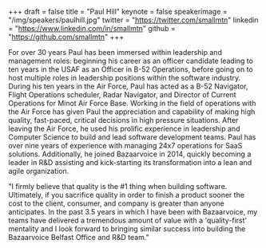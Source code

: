 +++
draft = false
title = "Paul Hill"
keynote = false
speakerimage = "/img/speakers/paulhill.jpg"
twitter = "https://twitter.com/smallmtn"
linkedin = "https://www.linkedin.com/in/smallmtn"
github = "https://github.com/smallmtn"
+++

For over 30 years Paul has been immersed within leadership and management roles: beginning his career as an officer candidate leading to ten years in the USAF as an Officer in B-52 Operations, before going on to host multiple roles in leadership positions within the software industry.  During his ten years in the Air Force, Paul has acted as a B-52 Navigator, Flight Operations scheduler, Radar Navigator, and Director of Current Operations for Minot Air Force Base.  Working in the field of operations with the Air Force has given Paul the appreciation and capability of making high quality, fast-paced, critical decisions in high pressure situations.  After leaving the Air Force, he used his prolific experience in leadership and Computer Science to build and lead software development teams. Paul has over nine years of experience with managing 24x7 operations for SaaS solutions. Additionally, he joined Bazaarvoice in 2014, quickly becoming a leader in R&D assisting and kick-starting its transformation into a lean and agile organization.

"I firmly believe that quality is the #1 thing when building software.  Ultimately, if you sacrifice quality in order to finish a product sooner the cost to the client, consumer, and company is greater than anyone anticipates.  In the past 3.5 years in which I have been with Bazaarvoice, my teams have delivered a tremendous amount of value with a 'quality-first' mentality and I look forward to bringing similar success into building the Bazaarvoice Belfast Office and R&D team."